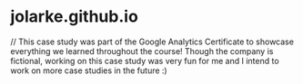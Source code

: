# jolarke.github.io
// This case study was part of the Google Analytics Certificate to showcase everything we learned throughout the course! Though the company is fictional, working on this case study was very fun for me and I intend to work on more case studies in the future :)
